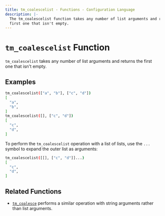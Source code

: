 ```yaml
---
title: tm_coalescelist - Functions - Configuration Language
description: |-
  The tm_coalescelist function takes any number of list arguments and returns the
  first one that isn't empty.
---
```


# `tm_coalescelist` Function

`tm_coalescelist` takes any number of list arguments and returns the first one
that isn't empty.

## Examples

```sh
tm_coalescelist(["a", "b"], ["c", "d"])
[
  "a",
  "b",
]
tm_coalescelist([], ["c", "d"])
[
  "c",
  "d",
]
```

To perform the `tm_coalescelist` operation with a list of lists, use the `...`
symbol to expand the outer list as arguments:

```sh
tm_coalescelist([[], ["c", "d"]]...)
[
  "c",
  "d",
]
```

## Related Functions

* [`tm_coalesce`](./tm_coalesce.md) performs a similar operation with string
  arguments rather than list arguments.
